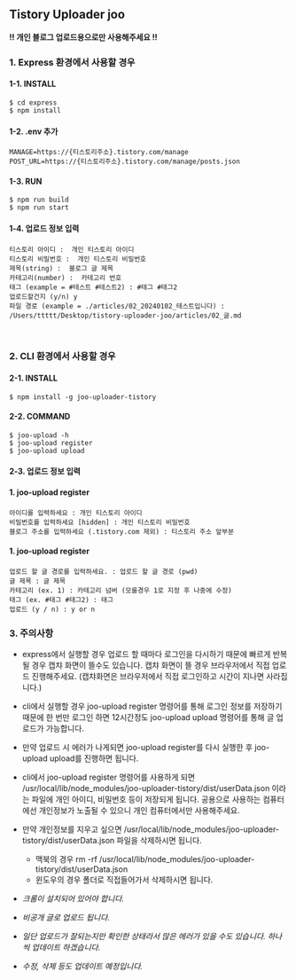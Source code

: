 ## Tistory Uploader joo

 **!! 개인 블로그 업로드용으로만 사용해주세요 !!** 

### 1. Express 환경에서 사용할 경우

#### 1-1. INSTALL

```shell
$ cd express
$ npm install
```

#### 1-2. .env 추가

```shell
MANAGE=https://{티스토리주소}.tistory.com/manage
POST_URL=https://{티스토리주소}.tistory.com/manage/posts.json
```

#### 1-3. RUN

```shell
$ npm run build
$ npm run start
```

#### 1-4. 업로드 정보 입력

```
티스토리 아이디 :  개인 티스토리 아이디
티스토리 비밀번호 :  개인 티스토리 비밀번호
제목(string) :  블로그 글 제목
카테고리(number) :  카테고리 번호
태그 (example = #테스트 #테스트2) : #태그 #태그2
업로드할건지 (y/n) y
파일 경로 (example = ./articles/02_20240102_테스트입니다) :  /Users/ttttt/Desktop/tistory-uploader-joo/articles/02_글.md
```

<br>

### 2. CLI 환경에서 사용할 경우

#### 2-1. INSTALL

```shell
$ npm install -g joo-uploader-tistory
```

#### 2-2. COMMAND

```shell
$ joo-upload -h
$ joo-upload register
$ joo-upload upload
```

#### 2-3. 업로드 정보 입력

#### **1. joo-upload register**

```
아이디를 입력하세요 : 개인 티스토리 아이디
비밀번호를 입력하세요 [hidden] : 개인 티스토리 비밀번호
블로그 주소를 입력하세요 (.tistory.com 제외) : 티스토리 주소 앞부분
```

#### **1. joo-upload register**

```
업로드 할 글 경로를 입력하세요. : 업로드 할 글 경로 (pwd)
글 제목 : 글 제목
카테고리 (ex. 1) : 카테고리 넘버 (모를경우 1로 지정 후 나중에 수정)
태그 (ex. #태그 #태그2) : 태그
업로드 (y / n) : y or n
```

### 3. 주의사항

- express에서 실행할 경우 업로드 할 때마다 로그인을 다시하기 때문에 빠르게 반복될 경우 캡챠 화면이 뜰수도 있습니다. 캡챠 화면이 뜰 경우 브라우저에서 직접 업로드 진행해주세요. (캡챠화면은 브라우저에서 직접 로그인하고 시간이 지나면 사라집니다.)

- cli에서 실행할 경우 joo-upload register 명령어를 통해 로그인 정보를 저장하기 때문에 한 번만 로그인 하면 12시간정도 joo-upload upload 명령어를 통해 글 업로드가 가능합니다. 

- 만약 업로드 시 에러가 나게되면 joo-upload register를 다시 실행한 후 joo-upload upload를 진행하면 됩니다.

- cli에서 joo-upload register 명령어를 사용하게 되면 /usr/local/lib/node_modules/joo-uploader-tistory/dist/userData.json 이라는 파일에 개인 아이디, 비밀번호 등이 저장되게 됩니다. 공용으로 사용하는 컴퓨터에선 개인정보가 노출될 수 있으니 개인 컴퓨터에서만 사용해주세요.

- 만약 개인정보를 지우고 싶으면 /usr/local/lib/node_modules/joo-uploader-tistory/dist/userData.json 파일을 삭제하시면 됩니다.
    - 맥북의 경우 rm -rf /usr/local/lib/node_modules/joo-uploader-tistory/dist/userData.json 
    - 윈도우의 경우 폴더로 직접들어가서 삭제하시면 됩니다.

- *크롬이 설치되어 있어야 합니다.*

- *비공개 글로 업로드 됩니다.*

- *일단 업로드가 잘되는지만 확인한 상태라서 많은 에러가 있을 수도 있습니다. 하나씩 업데이트 하겠습니다.* 

- *수정, 삭제 등도 업데이트 예정입니다.*



